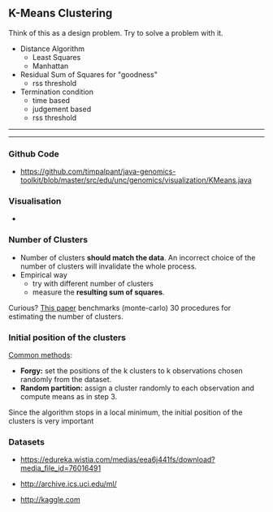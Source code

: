 ## K-Means Clustering

Think of this as a design problem. Try to solve a problem with it.

- Distance Algorithm
  - Least Squares
  - Manhattan
- Residual Sum of Squares for "goodness"
  - rss threshold
- Termination condition
  - time based
  - judgement based
  - rss threshold


---

---



### Github Code

- https://github.com/timpalpant/java-genomics-toolkit/blob/master/src/edu/unc/genomics/visualization/KMeans.java

### Visualisation

- ​





### Number of Clusters

- Number of clusters **should match the data**. 
  An incorrect choice of the number of clusters will invalidate the whole process. 
- Empirical way 
  - try with different number of clusters 
  - measure the **resulting sum of squares**.

Curious? [This paper](http://link.springer.com/article/10.1007%2FBF02294245) benchmarks (monte-carlo) 30 procedures for estimating the number of clusters.

### Initial position of the clusters

[Common methods](http://www.onmyphd.com/?p=k-means.clustering):

- **Forgy:** set the positions of the k clusters to k observations chosen randomly from the dataset.
- **Random partition:** assign a cluster randomly to each observation and compute means as in step 3.

Since the algorithm stops in a local minimum, the initial position of the clusters is very important



### Datasets

- https://edureka.wistia.com/medias/eea6j441fs/download?media_file_id=76016491

- http://archive.ics.uci.edu/ml/

- http://kaggle.com

  ​

  ​